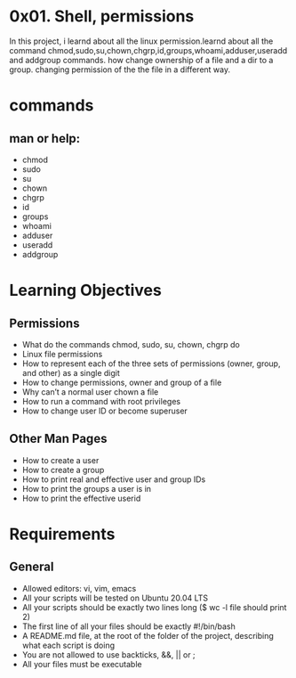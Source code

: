 # 0x01. Shell, permissions

In this project, i learnd about all the linux permission.learnd about all the command chmod,sudo,su,chown,chgrp,id,groups,whoami,adduser,useradd and addgroup commands. how change ownership of a file and a dir to a group. changing permission of the the file in a different way.

# commands

## man or help:

- chmod
- sudo
- su
- chown
- chgrp
- id
- groups
- whoami
- adduser
- useradd
- addgroup 

# Learning Objectives

## Permissions
- What do the commands chmod, sudo, su, chown, chgrp do
- Linux file permissions
- How to represent each of the three sets of permissions (owner, group, and other) as a single digit
- How to change permissions, owner and group of a file
- Why can’t a normal user chown a file
- How to run a command with root privileges
- How to change user ID or become superuser

## Other Man Pages
- How to create a user
- How to create a group
- How to print real and effective user and group IDs
- How to print the groups a user is in
- How to print the effective userid

# Requirements

## General

- Allowed editors: vi, vim, emacs
- All your scripts will be tested on Ubuntu 20.04 LTS
- All your scripts should be exactly two lines long ($ wc -l file should print 2)
- The first line of all your files should be exactly #!/bin/bash
- A README.md file, at the root of the folder of the project, describing what each script is doing
- You are not allowed to use backticks, &&, || or ;
- All your files must be executable

